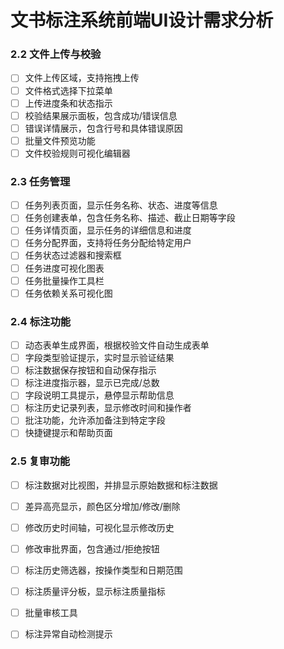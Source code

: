 # 文书标注系统前端UI设计需求分析


### 2.2 文件上传与校验
- [ ] 文件上传区域，支持拖拽上传
- [ ] 文件格式选择下拉菜单
- [ ] 上传进度条和状态指示
- [ ] 校验结果展示面板，包含成功/错误信息
- [ ] 错误详情展示，包含行号和具体错误原因
- [ ] 批量文件预览功能
- [ ] 文件校验规则可视化编辑器

### 2.3 任务管理
- [ ] 任务列表页面，显示任务名称、状态、进度等信息
- [ ] 任务创建表单，包含任务名称、描述、截止日期等字段
- [ ] 任务详情页面，显示任务的详细信息和进度
- [ ] 任务分配界面，支持将任务分配给特定用户
- [ ] 任务状态过滤器和搜索框
- [ ] 任务进度可视化图表
- [ ] 任务批量操作工具栏
- [ ] 任务依赖关系可视化图

### 2.4 标注功能
- [ ] 动态表单生成界面，根据校验文件自动生成表单
- [ ] 字段类型验证提示，实时显示验证结果
- [ ] 标注数据保存按钮和自动保存指示
- [ ] 标注进度指示器，显示已完成/总数
- [ ] 字段说明工具提示，悬停显示帮助信息
- [ ] 标注历史记录列表，显示修改时间和操作者
- [ ] 批注功能，允许添加备注到特定字段
- [ ] 快捷键提示和帮助页面

### 2.5 复审功能
- [ ] 标注数据对比视图，并排显示原始数据和标注数据
- [ ] 差异高亮显示，颜色区分增加/修改/删除
- [ ] 修改历史时间轴，可视化显示修改历史
- [ ] 修改审批界面，包含通过/拒绝按钮
- [ ] 标注历史筛选器，按操作类型和日期范围
- [ ] 标注质量评分板，显示标注质量指标
- [ ] 批量审核工具
- [ ] 标注异常自动检测提示


